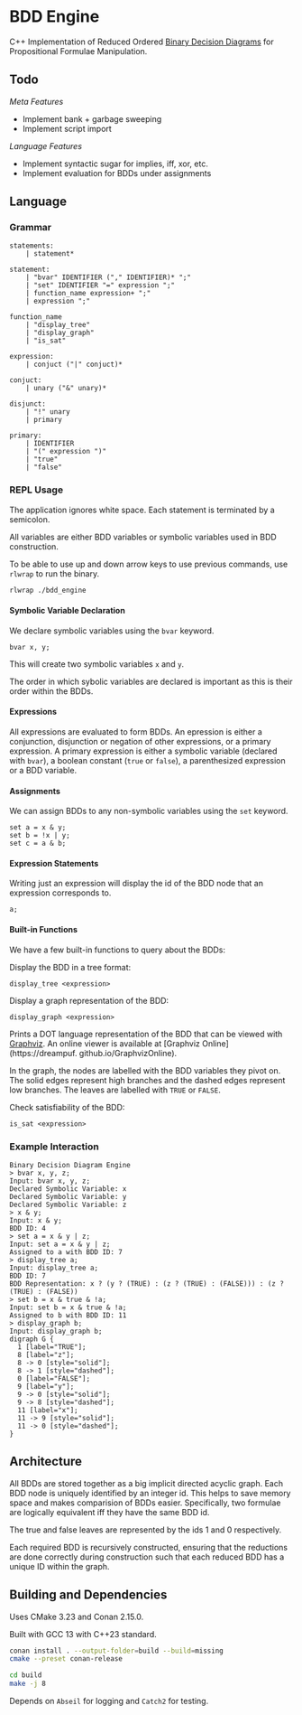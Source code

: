 # BDD Engine

C++ Implementation of Reduced Ordered [Binary Decision Diagrams](https://en.wikipedia.org/wiki/Binary_decision_diagram) for Propositional Formulae Manipulation.

## Todo

*Meta Features*
- Implement bank + garbage sweeping
- Implement script import

*Language Features*
- Implement syntactic sugar for implies, iff, xor, etc.
- Implement evaluation for BDDs under assignments


## Language
### Grammar
```
statements:
    | statement*

statement: 
    | "bvar" IDENTIFIER ("," IDENTIFIER)* ";"
    | "set" IDENTIFIER "=" expression ";"
    | function_name expression+ ";"
    | expression ";"

function_name
    | "display_tree" 
    | "display_graph"
    | "is_sat"

expression:
    | conjuct ("|" conjuct)*

conjuct:
    | unary ("&" unary)*

disjunct:
    | "!" unary
    | primary

primary:
    | IDENTIFIER
    | "(" expression ")"
    | "true"
    | "false"
```

### REPL Usage
The application ignores white space. Each statement is terminated by a semicolon.

All variables are either BDD variables or symbolic variables used in BDD construction.

To be able to use up and down arrow keys to use previous commands, use `rlwrap` to run the binary.

```bash
rlwrap ./bdd_engine
```

#### Symbolic Variable Declaration
We declare symbolic variables using the `bvar` keyword. 

```
bvar x, y; 
```
This will create two symbolic variables `x` and `y`.

The order in which sybolic variables are declared is important as this is their order within the BDDs.

#### Expressions
All expressions are evaluated to form BDDs. An epression is either a conjunction, disjunction or negation of other expressions, or a primary expression. A primary expression is either a symbolic variable (declared with `bvar`), a boolean constant (`true` or `false`), a parenthesized expression or a BDD variable.

#### Assignments
We can assign BDDs to any non-symbolic variables using the `set` keyword.

```
set a = x & y;
set b = !x | y;
set c = a & b;
```

#### Expression Statements
Writing just an expression will display the id of the BDD node that an expression corresponds to.

```
a;
```

#### Built-in Functions
We have a few built-in functions to query about the BDDs:

Display the BDD in a tree format:
```
display_tree <expression>
```

Display a graph representation of the BDD:
```
display_graph <expression>
```

Prints a DOT language representation of the BDD that can be viewed with [Graphviz](https://graphviz.org/). An online viewer is available at [Graphviz Online](https://dreampuf. github.io/GraphvizOnline). 

In the graph, the nodes are labelled with the BDD variables they pivot on. The solid edges represent high branches and the dashed edges represent low branches. The leaves are labelled with `TRUE` or `FALSE`.

Check satisfiability of the BDD:
```
is_sat <expression>
```


### Example Interaction
```
Binary Decision Diagram Engine
> bvar x, y, z;
Input: bvar x, y, z;
Declared Symbolic Variable: x
Declared Symbolic Variable: y
Declared Symbolic Variable: z
> x & y;
Input: x & y;
BDD ID: 4
> set a = x & y | z;
Input: set a = x & y | z;
Assigned to a with BDD ID: 7
> display_tree a;
Input: display_tree a;
BDD ID: 7
BDD Representation: x ? (y ? (TRUE) : (z ? (TRUE) : (FALSE))) : (z ? (TRUE) : (FALSE))
> set b = x & true & !a;
Input: set b = x & true & !a;
Assigned to b with BDD ID: 11
> display_graph b;
Input: display_graph b;
digraph G {
  1 [label="TRUE"];
  8 [label="z"];
  8 -> 0 [style="solid"];
  8 -> 1 [style="dashed"];
  0 [label="FALSE"];
  9 [label="y"];
  9 -> 0 [style="solid"];
  9 -> 8 [style="dashed"];
  11 [label="x"];
  11 -> 9 [style="solid"];
  11 -> 0 [style="dashed"];
}
```

## Architecture
All BDDs are stored together as a big implicit directed acyclic graph. Each BDD node is uniquely identified by an integer id. This helps to save memory space and makes comparision of BDDs easier. Specifically, two formulae are logically equivalent iff they have the same BDD id.

The true and false leaves are represented by the ids 1 and 0 respectively.

Each required BDD is recursively constructed, ensuring that the reductions are done correctly during construction such that each reduced BDD has a unique ID within the graph.




## Building and Dependencies
Uses CMake 3.23 and Conan 2.15.0. 

Built with GCC 13 with C++23 standard.
```bash
conan install . --output-folder=build --build=missing
cmake --preset conan-release

cd build
make -j 8
```

Depends on `Abseil` for logging and `Catch2` for testing.

